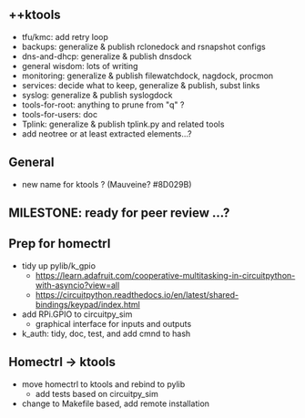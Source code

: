 
## ++ktools
   - tfu/kmc: add retry loop
   - backups: generalize & publish rclonedock and rsnapshot configs
   - dns-and-dhcp: generalize & publish dnsdock
   - general wisdom: lots of writing
   - monitoring: generalize & publish filewatchdock, nagdock, procmon
   - services: decide what to keep, generalize & publish, subst links
   - syslog: generalize & publish syslogdock
   - tools-for-root: anything to prune from "q" ?
   - tools-for-users: doc
   - Tplink: generalize & publish tplink.py and related tools
   - add neotree or at least extracted elements...?

## General
   - new name for ktools ?  (Mauveine?  #8D029B)

## MILESTONE: ready for peer review ...?

## Prep for homectrl
   - tidy up pylib/k_gpio
     - https://learn.adafruit.com/cooperative-multitasking-in-circuitpython-with-asyncio?view=all
     - https://circuitpython.readthedocs.io/en/latest/shared-bindings/keypad/index.html
   - add RPi.GPIO to circuitpy_sim
      - graphical interface for inputs and outputs
   - k_auth: tidy, doc, test, and add cmnd to hash

## Homectrl -> ktools
   - move homectrl to ktools and rebind to pylib
      - add tests based on circuitpy_sim
   - change to Makefile based, add remote installation

